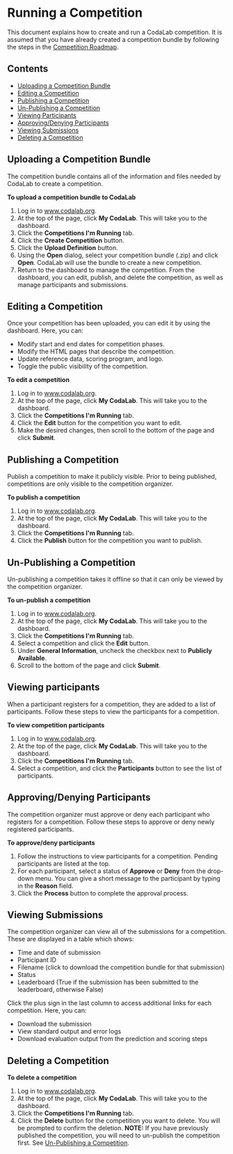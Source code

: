 # Running a Competition
This document explains how to create and run a CodaLab competition. It is assumed that you have already created a competition bundle by following the steps in the [Competition Roadmap](https://github.com/codalab/codalab/wiki/User_Competition-Roadmap).

## Contents
- [Uploading a Competition Bundle](#uploading-a-competition-bundle)
- [Editing a Competition](#editing-a-competition)
- [Publishing a Competition](#publishing-a-competition)
- [Un-Publishing a Competition](#un-publishing-a-competition)
- [Viewing Participants](#viewing-participants)
- [Approving/Denying Participants](#approvingdenying-participants)
- [Viewing Submissions](#viewing-submissions)
- [Deleting a Competition](#deleting-a-competition)

## Uploading a Competition Bundle
The competition bundle contains all of the information and files needed by CodaLab to create a competition.

**To upload a competition bundle to CodaLab**

1. Log in to <a href="http://www.codalab.org" target="_blank">www.codalab.org</a>.
1. At the top of the page, click **My CodaLab**. This will take you to the dashboard.
1. Click the **Competitions I'm Running** tab.
1. Click the **Create Competition** button.
1. Click the **Upload Definition** button. 
1. Using the **Open** dialog, select your competition bundle (.zip) and click **Open**. CodaLab will use the bundle to create a new competition.
1. Return to the dashboard to manage the competition. From the dashboard, you can edit, publish, and delete the competition, as well as manage participants and submissions.

## Editing a Competition
Once your competition has been uploaded, you can edit it by using the dashboard. Here, you can:
- Modify start and end dates for competition phases.
- Modify the HTML pages that describe the competition.
- Update reference data, scoring program, and logo.
- Toggle the public visibility of the competition.

**To edit a competition**

1. Log in to <a href="http://www.codalab.org" target="_blank">www.codalab.org</a>.
1. At the top of the page, click **My CodaLab**. This will take you to the dashboard.
1. Click the **Competitions I'm Running** tab.
1. Click the **Edit** button for the competition you want to edit.
1. Make the desired changes, then scroll to the bottom of the page and click **Submit**.

## Publishing a Competition
Publish a competition to make it publicly visible. Prior to being published, competitions are only visible to the competition organizer.

**To publish a competition**

1. Log in to <a href="http://www.codalab.org" target="_blank">www.codalab.org</a>.
1. At the top of the page, click **My CodaLab**. This will take you to the dashboard.
1. Click the **Competitions I'm Running** tab.
1. Click the **Publish** button for the competition you want to publish.

## Un-Publishing a Competition
Un-publishing a competition takes it offline so that it can only be viewed by the competition organizer.

**To un-publish a competition**

1. Log in to <a href="http://www.codalab.org" target="_blank">www.codalab.org</a>.
1. At the top of the page, click **My CodaLab**. This will take you to the dashboard.
1. Click the **Competitions I'm Running** tab.
1. Select a competition and click the **Edit** button.
1. Under **General Information**, uncheck the checkbox next to **Publicly Available**.
1. Scroll to the bottom of the page and click **Submit**.

## Viewing participants
When a participant registers for a competition, they are added to a list of participants. Follow these steps to view the participants for a competition.

**To view competition participants**

1. Log in to <a href="http://www.codalab.org" target="_blank">www.codalab.org</a>.
1. At the top of the page, click **My CodaLab**. This will take you to the dashboard.
1. Click the **Competitions I'm Running** tab.
1. Select a competition, and click the **Participants** button to see the list of participants.

## Approving/Denying Participants
The competition organizer must approve or deny each participant who registers for a competition. Follow these steps to approve or deny newly registered participants.

**To approve/deny participants**

1. Follow the instructions to view participants for a competition. Pending participants are listed at the top.
1. For each participant, select a status of **Approve** or **Deny** from the drop-down menu. You can give a short message to the participant by typing in the **Reason** field.
1. Click the **Process** button to complete the approval process.

## Viewing Submissions
The competition organizer can view all of the submissions for a competition. These are displayed in a table which shows:

- Time and date of submission
- Participant ID
- Filename (click to download the competition bundle for that submission)
- Status
- Leaderboard (True if the submission has been submitted to the leaderboard, otherwise False)

Click the plus sign in the last column to access additional links for each competition. Here, you can:

- Download the submission
- View standard output and error logs
- Download evaluation output from the prediction and scoring steps

## Deleting a Competition

**To delete a competition**

1. Log in to <a href="http://www.codalab.org" target="_blank">www.codalab.org</a>.
1. At the top of the page, click **My CodaLab**. This will take you to the dashboard.
1. Click the **Competitions I'm Running** tab.
1. Click the **Delete** button for the competition you want to delete. You will be prompted to confirm the deletion.
**NOTE:** If you have previously published the competition, you will need to un-publish the competition first. See [Un-Publishing a Competition](#un-publishing-a-competition).